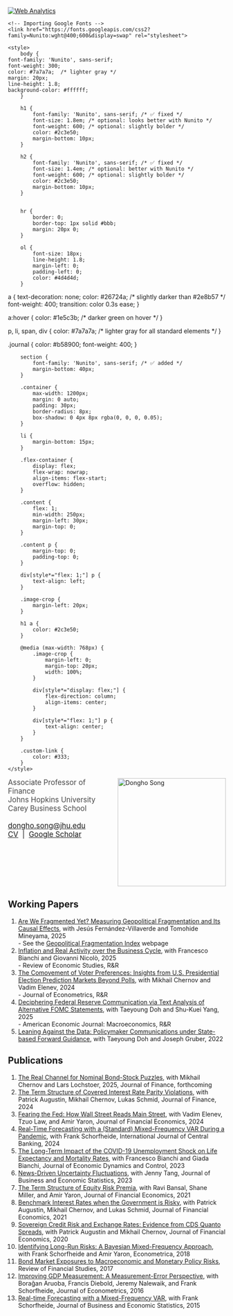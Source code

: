 <head>
    <!-- Default Statcounter code for Dong webpage http://donghosong.com -->
    <script type="text/javascript">
        var sc_project = 13047391; 
        var sc_invisible = 1; 
        var sc_security = "344fc969"; 
    </script>
    <script type="text/javascript" src="https://www.statcounter.com/counter/counter.js" async></script>
    <noscript>
        <div class="statcounter">
            <a title="Web Analytics" href="https://statcounter.com/" target="_blank">
                <img class="statcounter" src="https://c.statcounter.com/13047391/0/344fc969/1/" alt="Web Analytics">
            </a>
        </div>
    </noscript>
    <!-- End of Statcounter Code -->

    <!-- Importing Google Fonts -->
    <link href="https://fonts.googleapis.com/css2?family=Nunito:wght@400;600&display=swap" rel="stylesheet">
    
    <style>
        body {
    font-family: 'Nunito', sans-serif;
    font-weight: 300;
    color: #7a7a7a;  /* lighter gray */
    margin: 20px;
    line-height: 1.8;
    background-color: #ffffff;
        }

        h1 {   
            font-family: 'Nunito', sans-serif; /* ✅ fixed */
            font-size: 1.8em; /* optional: looks better with Nunito */
            font-weight: 600; /* optional: slightly bolder */
            color: #2c3e50;
            margin-bottom: 10px;
        }
        
        h2 {   
            font-family: 'Nunito', sans-serif; /* ✅ fixed */
            font-size: 1.4em; /* optional: better with Nunito */
            font-weight: 600; /* optional: slightly bolder */
            color: #2c3e50;
            margin-bottom: 10px;
        }


        hr {
            border: 0;
            border-top: 1px solid #bbb;
            margin: 20px 0;
        }

        ol {
            font-size: 18px;
            line-height: 1.8;
            margin-left: 0;
            padding-left: 0;
            color: #4d4d4d;
        }

a {
    text-decoration: none;
    color: #26724a;  /* slightly darker than #2e8b57 */
    font-weight: 400;
    transition: color 0.3s ease;
}

a:hover {
    color: #1e5c3b;  /* darker green on hover */
}

p, li, span, div {
    color: #7a7a7a;  /* lighter gray for all standard elements */
}

.journal {
    color: #b58900; 
    font-weight: 400;
}

        section {
            font-family: 'Nunito', sans-serif; /* ✅ added */
            margin-bottom: 40px;
        }

        .container {
            max-width: 1200px;
            margin: 0 auto;
            padding: 30px;
            border-radius: 8px;
            box-shadow: 0 4px 8px rgba(0, 0, 0, 0.05);
        }

        li {
            margin-bottom: 15px;
        }

        .flex-container {
            display: flex;
            flex-wrap: nowrap;
            align-items: flex-start;
            overflow: hidden;
        }

        .content {
            flex: 1;
            min-width: 250px;
            margin-left: 30px;
            margin-top: 0;
        }

        .content p {
            margin-top: 0;
            padding-top: 0;
        }

        div[style*="flex: 1;"] p {
            text-align: left;
        }

        .image-crop {
            margin-left: 20px;
        }

        h1 a {
            color: #2c3e50;
        }

        @media (max-width: 768px) {
            .image-crop {
                margin-left: 0;
                margin-top: 20px;
                width: 100%;
            }

            div[style*="display: flex;"] {
                flex-direction: column;
                align-items: center;
            }

            div[style*="flex: 1;"] p {
                text-align: center;
            }
        }

        .custom-link {
            color: #333;
        }
    </style>
</head>

<div style="display: flex; align-items: flex-start; justify-content: space-between; gap: 20px; flex-wrap: wrap;">
    <div style="flex: 1; min-width: 200px;">
            <p style="margin: 0; padding: 0; font-size: 1.2em; text-align: left; color: #4a4a4a; font-weight: 400;">
                Associate Professor of Finance<br>
                Johns Hopkins University<br>
                Carey Business School<br>
            </p>
        <p style="margin-top: 20px; font-size: 1.2em; text-align: left;">
            <a href="mailto:dongho.song@jhu.edu">dongho.song@jhu.edu</a><br>
            <a href="https://www.dropbox.com/scl/fi/24w0wsai88q1725l73xho/DonghoSong-CV.pdf?rlkey=vfe2hbq6pua4apthvi3whmtwy&st=bf0i2ug0&dl=0" target="_blank">CV</a>
            &nbsp;|&nbsp;
            <a href="https://scholar.google.com/citations?user=z9TGeXYAAAAJ&hl=en" target="_blank">Google Scholar</a>
        </p>
    </div>
    <div class="image-crop" style="flex-shrink: 0;">
        <img src="https://raw.githubusercontent.com/donghosongd/donghosongd.github.io/main/dsong.jpg" alt="Dongho Song" style="width: 250px; max-width: 100%; height: auto;">
    </div>
</div>

<h2>Working Papers</h2>



<ol>
<li>
    <a href="https://www.dropbox.com/scl/fi/f3kpzyux8m299b5vwwfap/Fragmentation.pdf?rlkey=7m1q2lcof1sutuduz5derkeio&st=jl72x0iz&dl=0" target="_blank" rel="noopener noreferrer">
    Are We Fragmented Yet? Measuring Geopolitical Fragmentation and Its Causal Effects</a>, 
    with Jesús Fernández-Villaverde and Tomohide Mineyama, 2025
    <br>- See the 
    <a href="https://geopol-fragmentation-index.com/" target="_blank" rel="noopener noreferrer">Geopolitical Fragmentation Index</a> webpage
</li>     
    <li>
        <a href="https://www.dropbox.com/scl/fi/ucsqyoeh1x8i8kbfz8de8/BianchiNicoloSong_inflation_bc_Full_paper.pdf?rlkey=p2sftb0qzqvtk6ln18ozxg9b3&st=fbthgd5r&dl=0" target="_blank" rel="noopener noreferrer">Inflation and Real Activity over the Business Cycle</a>, 
        with Francesco Bianchi and Giovanni Nicolò, 2025
        <br>- <span class="journal">Review of Economic Studies</span>, R&R
    </li>
<li>
    <a href="https://www.dropbox.com/scl/fi/ptmzdrwvncqyzhggnjrgg/election_draft_es.pdf?rlkey=jtrkq8ehajkb9zqrdwvvd4ow7&st=r20m49nz&dl=0" target="_blank" rel="noopener noreferrer">
        The Comovement of Voter Preferences: Insights from U.S. Presidential Election Prediction Markets Beyond Polls</a>,
    with Mikhail Chernov and Vadim Elenev, 2024
        <br>- <span class="journal">Journal of Econometrics</span>, R&R
    </li>
    <li>
        <a href="https://www.dropbox.com/scl/fi/34976vtwb4uj5k78tb3ip/draft_DSY2025_latest.pdf?rlkey=mst1s3g68c7plrpjot1cmwidr&st=ok32jr49&dl=0" target="_blank" rel="noopener noreferrer">Deciphering Federal Reserve Communication via Text Analysis of Alternative FOMC Statements</a>, 
        with Taeyoung Doh and Shu-Kuei Yang, 2025
        <br>- <span class="journal">American Economic Journal: Macroeconomics</span>, R&R
    </li>
    <li>
        <a href="https://www.dropbox.com/scl/fi/6viaoh5c6by29tiqslpl3/DGS_draft_latest_RWP.pdf?rlkey=qjfe1djr28i76rahl9eujhohl&st=bh45y0d0&dl=0" target="_blank" rel="noopener noreferrer">Leaning Against the Data: Policymaker Communications under State-based Forward Guidance</a>, 
        with Taeyoung Doh and Joseph Gruber, 2022
    </li>
</ol>


<h2>Publications</h2>

<ol>
    <li>
        <a href="https://www.dropbox.com/scl/fi/1063p13kd0dw4oxzh99m4/CLS-latest.pdf?rlkey=bu8nrms7qdoggoiwefabdhbse&st=5cd2z5qr&dl=0" target="_blank" rel="noopener noreferrer">The Real Channel for Nominal Bond-Stock Puzzles</a>, 
        with Mikhail Chernov and Lars Lochstoer, 2025,
        <span class="journal">Journal of Finance</span>, forthcoming 
    </li>     
    <li>
        <a href="https://onlinelibrary.wiley.com/doi/full/10.1111/jofi.13336" target="_blank" rel="noopener noreferrer">The Term Structure of Covered Interest Rate Parity Violations</a>, 
        with Patrick Augustin, Mikhail Chernov, Lukas Schmid, 
        <span class="journal">Journal of Finance</span>, 2024 
    </li>
    <li>
        <a href="https://www.sciencedirect.com/science/article/abs/pii/S0304405X24000138" target="_blank" rel="noopener noreferrer">Fearing the Fed: How Wall Street Reads Main Street</a>, 
        with Vadim Elenev, Tzuo Law, and Amir Yaron, 
        <span class="journal">Journal of Financial Economics</span>, 2024
    </li>
    <li>
        <a href="https://www.ijcb.org/journal/ijcb24q4a5.pdf" target="_blank" rel="noopener noreferrer">Real-Time Forecasting with a (Standard) Mixed-Frequency VAR During a Pandemic</a>, 
        with Frank Schorfheide, 
        <span class="journal">International Journal of Central Banking</span>, 2024
    </li>
    <li>
        <a href="https://www.sciencedirect.com/science/article/pii/S0165188922002846" target="_blank" rel="noopener noreferrer">The Long-Term Impact of the COVID-19 Unemployment Shock on Life Expectancy and Mortality Rates</a>, 
        with Francesco Bianchi and Giada Bianchi, 
        <span class="journal">Journal of Economic Dynamics and Control</span>, 2023
    </li>
    <li>
        <a href="https://www.tandfonline.com/doi/full/10.1080/07350015.2022.2097912?journalCode=ubes20" target="_blank" rel="noopener noreferrer">News-Driven Uncertainty Fluctuations</a>, 
        with Jenny Tang, 
        <span class="journal">Journal of Business and Economic Statistics</span>, 2023
    </li>
    <li>
        <a href="https://www.sciencedirect.com/science/article/pii/S0304405X21002361?via%3Dihub" target="_blank" rel="noopener noreferrer">The Term Structure of Equity Risk Premia</a>, 
        with Ravi Bansal, Shane Miller, and Amir Yaron, 
        <span class="journal">Journal of Financial Economics</span>, 2021
    </li>
    <li>
        <a href="https://www.sciencedirect.com/science/article/pii/S0304405X20302841" target="_blank" rel="noopener noreferrer">Benchmark Interest Rates when the Government is Risky</a>, 
        with Patrick Augustin, Mikhail Chernov, and Lukas Schmid, 
        <span class="journal">Journal of Financial Economics</span>, 2021
    </li>
    <li>
        <a href="https://www.sciencedirect.com/science/article/abs/pii/S0304405X19302922?via%3Dihub" target="_blank" rel="noopener noreferrer">Sovereign Credit Risk and Exchange Rates: Evidence from CDS Quanto Spreads</a>, 
        with Patrick Augustin and Mikhail Chernov, 
        <span class="journal">Journal of Financial Economics</span>, 2020
    </li>
    <li>
        <a href="https://onlinelibrary.wiley.com/doi/abs/10.3982/ECTA14308" target="_blank" rel="noopener noreferrer">Identifying Long-Run Risks: A Bayesian Mixed-Frequency Approach</a>, 
        with Frank Schorfheide and Amir Yaron, 
        <span class="journal">Econometrica</span>, 2018
    </li>
    <li>
        <a href="https://academic.oup.com/rfs/article/30/8/2761/3788530" target="_blank" rel="noopener noreferrer">Bond Market Exposures to Macroeconomic and Monetary Policy Risks</a>, 
        <span class="journal">Review of Financial Studies</span>, 2017
    </li>
    <li>
        <a href="https://www.sciencedirect.com/science/article/abs/pii/S0304407615002857" target="_blank" rel="noopener noreferrer">Improving GDP Measurement: A Measurement-Error Perspective</a>, 
        with Borağan Aruoba, Francis Diebold, Jeremy Nalewaik, and Frank Schorfheide, 
        <span class="journal">Journal of Econometrics</span>, 2016
    </li>
    <li>
        <a href="https://www.tandfonline.com/doi/abs/10.1080/07350015.2014.954707" target="_blank" rel="noopener noreferrer">Real-time Forecasting with a Mixed-Frequency VAR</a>, 
        with Frank Schorfheide, 
        <span class="journal">Journal of Business and Economic Statistics</span>, 2015
    </li>
</ol>

